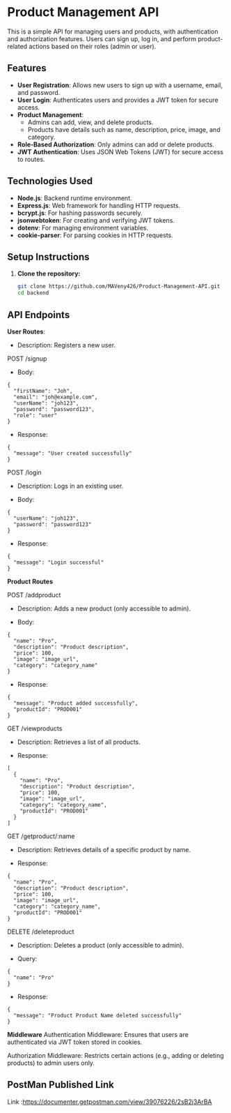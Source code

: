 # Product Management API

This is a simple API for managing users and products, with authentication and authorization features. Users can sign up, log in, and perform product-related actions based on their roles (admin or user).

## Features

- **User Registration**: Allows new users to sign up with a username, email, and password.
- **User Login**: Authenticates users and provides a JWT token for secure access.
- **Product Management**: 
  - Admins can add, view, and delete products.
  - Products have details such as name, description, price, image, and category.
- **Role-Based Authorization**: Only admins can add or delete products.
- **JWT Authentication**: Uses JSON Web Tokens (JWT) for secure access to routes.

## Technologies Used

- **Node.js**: Backend runtime environment.
- **Express.js**: Web framework for handling HTTP requests.
- **bcrypt.js**: For hashing passwords securely.
- **jsonwebtoken**: For creating and verifying JWT tokens.
- **dotenv**: For managing environment variables.
- **cookie-parser**: For parsing cookies in HTTP requests.

## Setup Instructions

1. **Clone the repository:**
   ```bash
   git clone https://github.com/MAVeny426/Product-Management-API.git
   cd backend

## API Endpoints

**User Routes**:

- Description: Registers a new user.

POST /signup

- Body:
```
{
  "firstName": "Joh",
  "email": "joh@example.com",
  "userName": "joh123",
  "password": "password123",
  "role": "user"
}

```
- Response:
```
{
  "message": "User created successfully"
}
```

POST /login

- Description: Logs in an existing user.

- Body:

```
{
  "userName": "joh123",
  "password": "password123"
}
```
- Response:

```
{
  "message": "Login successful"
}
```

**Product Routes**

POST /addproduct

- Description: Adds a new product (only accessible to admin).

- Body:

```
{
  "name": "Pro",
  "description": "Product description",
  "price": 100,
  "image": "image_url",
  "category": "category_name"
}
```

- Response:

```
{
  "message": "Product added successfully",
  "productId": "PROD001"
}
```

GET /viewproducts

- Description: Retrieves a list of all products.

- Response:

```
[
  {
    "name": "Pro",
    "description": "Product description",
    "price": 100,
    "image": "image_url",
    "category": "category_name",
    "productId": "PROD001"
  }
]
```

GET /getproduct/:name

- Description: Retrieves details of a specific product by name.

- Response:

```
{
  "name": "Pro",
  "description": "Product description",
  "price": 100,
  "image": "image_url",
  "category": "category_name",
  "productId": "PROD001"
}
```

DELETE /deleteproduct

- Description: Deletes a product (only accessible to admin).

- Query:

```
{
  "name": "Pro"
}
```

- Response:

```
{
  "message": "Product Product Name deleted successfully"
}
```

**Middleware**
Authentication Middleware: Ensures that users are authenticated via JWT token stored in cookies.

Authorization Middleware: Restricts certain actions (e.g., adding or deleting products) to admin users only.

## PostMan Published Link 

Link :https://documenter.getpostman.com/view/39076226/2sB2j3ArBA
